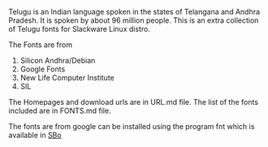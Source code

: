Telugu is an Indian language spoken in the
states of Telangana and Andhra Pradesh. It is
spoken by about 96 million people.  This is an
extra collection of Telugu fonts for Slackware
Linux distro.

The Fonts are from

1. Silicon Andhra/Debian
2. Google Fonts
3. New Life Computer Institute
4. SIL

The Homepages and download urls are in URL.md file.
The list of the fonts included are in FONTS.md file.

The fonts are from google can be installed using the
program fnt which is available in [SBo](https://slackbuilds.org/repository/15.0/system/fnt/)

